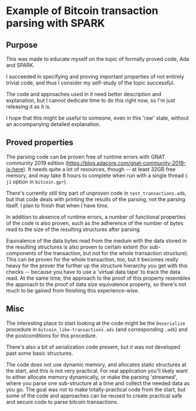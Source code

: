 # Example of Bitcoin transaction parsing with SPARK

## Purpose

This was made to educate myself on the topic of formally proved code, Ada and SPARK.

I succeeded in specifying and proving important properties of not entirely trivial
code, and thus I consider my self-study of the topic successful.

The code and approaches used in it need better description and explanation,
but I cannot dedicate time to do this right now, so I'm just releasing it as it is.

I hope that this might be useful to someone, even in this 'raw' state, without an
accompanying detailed explanation.

## Proved properties

The parsing code can be proven free of runtime errors with
GNAT community 2019 edition (https://blog.adacore.com/gnat-community-2019-is-here).
It needs quite a lot of resources, though -- at least 32GB free memory, and may take
8 hours to complete when run with a single thread (`-j1` option in `bitcoin.gpr`)

There's currently still tiny part of unproven code in `test_transactions.adb`,
but that code deals with printing the results of the parsing, not the parsing itself.
I plan to finish that when I have time.

In addition to absence of runtime errors, a number of functional
properties of the code is also proven, such as the adherence of the number of
bytes read to the size of the resulting structures after parsing.

Equivalence of the data bytes read from the medum with the data stored in the
resulting structures is also proven to certain extent (for sub-components of the transaction,
but not for the whole transaction structure). This can be proven for the whole transaction,
too, but it becomes really heavy for the prover the further up the structure hierarchy you
get with this checks -- because you have to use a 'virtual data tape' to track the data read.
At the same time, the approach to the proof of this property resembles the approach to
the proof of data size equivalence property, so there's not much to be gained from finishing
this experience-wise.

## Misc 

The interesting place to start looking at the code might be the `Deserialize` procedure
in `bitcoin_like-transactions.ads` (and corresponding `.adb`) and the postconditions for this
procedure.

There's also a bit of serialization code present, but it was not developed past some basic structures.

The code does not use dynamic memory, and allocates static structures at the start, and this
is not very practical. For real application you'll likely want to either allocate memory dynamically,
or make the parsing 'streamed', where you parse one sub-structure at a time and collect the
needed data as you go. The goal was not to make totally-practical code from the start, but
some of the code and approaches can be reused to create practical safe and secure code to
parse bitcoin transactions.
